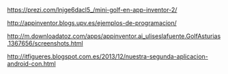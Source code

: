 https://prezi.com/lnjge6dacl5_/mini-golf-en-app-inventor-2/

http://appinventor.blogs.upv.es/ejemplos-de-programacion/

http://m.downloadatoz.com/apps/appinventor.ai_uliseslafuente.GolfAsturias,1367656/screenshots.html

http://itfigueres.blogspot.com.es/2013/12/nuestra-segunda-aplicacion-android-con.html
